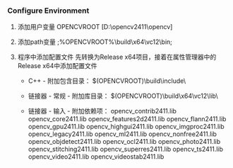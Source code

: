 ### Configure Environment
1. 添加用户变量
	OPENCVROOT [D:\opencv2411\opencv]

2. 添加path变量
	;%OPENCVROOT%\build\x64\vc12\bin;

3. 程序中添加配置文件
	先转换为Release x64项目，接着在属性管理器中的Release x64中添加配置文件

	* C++ - 附加包含目录：
	$(OPENCVROOT)\build\include\
	
	* 链接器 - 常规 - 附加库目录：
	$(OPENCVROOT)\build\x64\vc12\lib\

	* 链接器 - 输入 - 附加依赖项：
	opencv_contrib2411.lib
	opencv_core2411.lib
	opencv_features2d2411.lib
	opencv_flann2411.lib
	opencv_gpu2411.lib
	opencv_highgui2411.lib
	opencv_imgproc2411.lib
	opencv_legacy2411.lib
	opencv_ml2411.lib
	opencv_nonfree2411.lib
	opencv_objdetect2411.lib
	opencv_ocl2411.lib
	opencv_photo2411.lib
	opencv_stitching2411.lib
	opencv_superres2411.lib
	opencv_ts2411.lib
	opencv_video2411.lib
	opencv_videostab2411.lib
